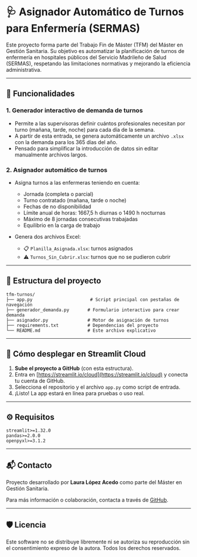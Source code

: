# 🩺 Asignador Automático de Turnos para Enfermería (SERMAS)

Este proyecto forma parte del Trabajo Fin de Máster (TFM) del Máster en Gestión Sanitaria. Su objetivo es automatizar la planificación de turnos de enfermería en hospitales públicos del Servicio Madrileño de Salud (SERMAS), respetando las limitaciones normativas y mejorando la eficiencia administrativa.

---

## 📌 Funcionalidades

### 1. **Generador interactivo de demanda de turnos**

* Permite a las supervisoras definir cuántos profesionales necesitan por turno (mañana, tarde, noche) para cada día de la semana.
* A partir de esta entrada, se genera automáticamente un archivo `.xlsx` con la demanda para los 365 días del año.
* Pensado para simplificar la introducción de datos sin editar manualmente archivos largos.

### 2. **Asignador automático de turnos**

* Asigna turnos a las enfermeras teniendo en cuenta:

  * Jornada (completa o parcial)
  * Turno contratado (mañana, tarde o noche)
  * Fechas de no disponibilidad
  * Límite anual de horas: 1667,5 h diurnas o 1490 h nocturnas
  * Máximo de 8 jornadas consecutivas trabajadas
  * Equilibrio en la carga de trabajo

* Genera dos archivos Excel:

  * 📋 `Planilla_Asignada.xlsx`: turnos asignados
  * ⚠️ `Turnos_Sin_Cubrir.xlsx`: turnos que no se pudieron cubrir

---

## 📂 Estructura del proyecto

```
tfm-turnos/
├── app.py                      # Script principal con pestañas de navegación
├── generador_demanda.py       # Formulario interactivo para crear demanda
├── asignador.py               # Motor de asignación de turnos
├── requirements.txt           # Dependencias del proyecto
└── README.md                  # Este archivo explicativo
```

---

## 🚀 Cómo desplegar en Streamlit Cloud

1. **Sube el proyecto a GitHub** (con esta estructura).
2. Entra en [https://streamlit.io/cloud](https://streamlit.io/cloud) y conecta tu cuenta de GitHub.
3. Selecciona el repositorio y el archivo `app.py` como script de entrada.
4. ¡Listo! La app estará en línea para pruebas o uso real.

---

## ⚙️ Requisitos

```
streamlit>=1.32.0
pandas>=2.0.0
openpyxl>=3.1.2
```

---

## 📬 Contacto

Proyecto desarrollado por **Laura López Acedo** como parte del Máster en Gestión Sanitaria.

Para más información o colaboración, contacta a través de [GitHub](https://github.com/).

---

## 🛡️ Licencia

Este software no se distribuye libremente ni se autoriza su reproducción sin el consentimiento expreso de la autora. Todos los derechos reservados.


